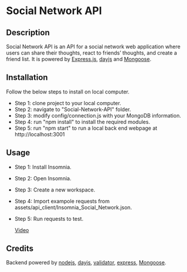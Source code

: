 # Social Network API

## Description

Social Network API is an API for a social network web application where users can share their thoughts, react to friends’ thoughts, and create a friend list. It is powered by [Express.js](https://www.npmjs.com/package/express), [dayjs](https://www.npmjs.com/package/dayjs) and [Mongoose](https://www.npmjs.com/package/mongoose).

## Installation

Follow the below steps to install on local computer.

- Step 1: clone project to your local computer.
- Step 2: navigate to "Social-Network-API" folder.
- Step 3: modify config/connection.js with your MongoDB information.
- Step 4: run "npm install" to install the required modules.
- Step 5: run "npm start" to run a local back end webpage at http://localhost:3001

## Usage

- Step 1: Install Insomnia.
- Step 2: Open Insomnia.
- Step 3: Create a new workspace.
- Step 4: Import exampole requests from assets/api_client/Insomnia_Social_Network.json.
- Step 5: Run requests to test.

  [Video](https://drive.google.com/file/d/1W4T8n4JH8nbBpS40JfOkr8vBYrPaYkgK/view)

## Credits

Backend powered by [nodejs](https://nodejs.org/en), [dayjs](https://www.npmjs.com/package/dayjs), [validator](https://www.npmjs.com/package/validator), [express](https://www.npmjs.com/package/express), [Mongoose](https://www.npmjs.com/package/mongoose).
